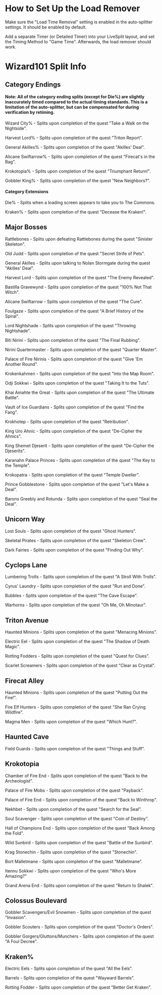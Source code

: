 # How to Set Up the Load Remover
Make sure the "Load Time Removal" setting is enabled in the auto-splitter settings. It should be enabled by default.

Add a separate Timer (or Detailed Timer) into your LiveSplit layout, and set the Timing Method to "Game Time". Afterwards, the load remover should work.
# Wizard101 Split Info
## Category Endings
#### Note: All of the category ending splits (except for Die%) are slightly inaccurately timed compared to the actual timing standards. This is a limitation of the auto-splitter, but can be compensated for during verification by retiming.
Wizard City% - Splits upon completion of the quest "Take a Walk on the Nightside".

Harvest Lord% - Splits upon completion of the quest "Triton Report".

General Akilles% - Splits upon completion of the quest "Akilles' Deal".

Alicane Swiftarrow% - Splits upon completion of the quest "Firecat's in the Bag".

Krokotopia% - Splits upon completion of the quest "Triumphant Return!".

Gobbler King% - Splits upon completion of the quest "New Neighbors?".
#### Category Extensions
Die% - Splits when a loading screen appears to take you to The Commons.

Kraken% - Splits upon completion of the quest "Decease the Kraken!".
## Major Bosses
Rattlebones - Splits upon defeating Rattlebones during the quest "Sinister Skeleton".

Old Judd - Splits upon completion of the quest "Secret Strife of Pets".

General Akilles - Splits upon talking to Nolan Stormgate during the quest "Akilles' Deal".

Harvest Lord - Splits upon completion of the quest "The Enemy Revealed".

Bastilla Gravewynd - Splits upon completion of the quest "100% Not That Witch".

Alicane Swiftarrow - Splits upon completion of the quest "The Cure".

Foulgaze - Splits upon completion of the quest "A Brief History of the Spiral".

Lord Nightshade - Splits upon completion of the quest "Throwing Nightshade".

Biti Nirini - Splits upon completion of the quest "The Final Rubbing".

Nirini Quartermaster - Splits upon completion of the quest "Quarter Master".

Palace of Fire Nirinis - Splits upon completion of the quest "Give 'Em Another Round".

Krokenkahmen - Splits upon completion of the quest "Into the Map Room".

Odji Sokkwi - Splits upon completion of the quest "Taking It to the Tuts".

Khai Amahte the Great - Splits upon completion of the quest "The Ultimate Battle".

Vault of Ice Guardians - Splits upon completion of the quest "Find the Fang".

Krokhotep - Splits upon completion of the quest "Retribution".

King Uro Ahnic - Splits upon completion of the quest "De-Cipher the Ahnics".

King Shemet Djeserit - Splits upon completion of the quest "De-Cipher the Djeserits".

Karanahn Palace Princes - Splits upon completion of the quest "The Key to the Temple".

Krokopatra - Splits upon completion of the quest "Temple Dweller".

Prince Gobblestone - Splits upon completion of the quest "Let's Make a Deal".

Barons Greebly and Rotunda - Splits upon completion of the quest "Seal the Deal".
## Unicorn Way
Lost Souls - Splits upon completion of the quest "Ghost Hunters".

Skeletal Pirates - Splits upon completion of the quest "Skeleton Crew".

Dark Fairies - Splits upon completion of the quest "Finding Out Why".
## Cyclops Lane
Lumbering Trolls - Splits upon completion of the quest "A Stroll With Trolls".

Cyrus' Laundry - Splits upon completion of the quest "Run and Done".

Bubbles - Splits upon completion of the quest "The Cave Escape".

Warhorns - Splits upon completion of the quest "Oh Me, Oh Minotaur".
## Triton Avenue
Haunted Minions - Splits upon completion of the quest "Menacing Minions".

Electric Eel - Splits upon completion of the quest "The Shadow of Death Magic".

Rotting Fodders - Splits upon completion of the quest "Quest for Clues".

Scarlet Screamers - Splits upon completion of the quest "Clear as Crystal".
## Firecat Alley
Haunted Minions - Splits upon completion of the quest "Putting Out the Fire!".

Fire Elf Hunters - Splits upon completion of the quest "She Ran Crying Wildfire".

Magma Men - Splits upon completion of the quest "Which Hunt?".
## Haunted Cave
Field Guards - Splits upon completion of the quest "Things and Stuff".
## Krokotopia
Chamber of Fire End - Splits upon completion of the quest "Back to the Archeologist".

Palace of Fire Mobs - Splits upon completion of the quest "Payback".

Palace of Fire End - Splits upon completion of the quest "Back to Winthrop".

Nekhbet - Splits upon completion of the quest "Search for the Seal".

Soul Scavenger - Splits upon completion of the quest "Coin of Destiny".

Hall of Champions End - Splits upon completion of the quest "Back Among the Fold".

Wild Sunbird - Splits upon completion of the quest "Battle of the Sunbird".

Krag Stonechin - Splits upon completion of the quest "Stonechin".

Bort Malletmane - Splits upon completion of the quest "Malletmane".

Itennu Sokkwi - Splits upon completion of the quest "Who's More Amazing?"

Grand Arena End - Splits upon completion of the quest "Return to Shalek".
## Colossus Boulevard
Gobbler Scavengers/Evil Snowmen - Splits upon completion of the quest "Invasion".

Gobbler Scouters - Splits upon completion of the quest "Doctor's Orders".

Gobbler Gorgers/Gluttons/Munchers - Splits upon completion of the quest "A Foul Decree".
## Kraken%
Electric Eels - Splits upon completion of the quest "All the Eels".

Barrels - Splits upon completion of the quest "Wayward Barrels".

Rotting Fodder - Splits upon completion of the quest "Better Get Kraken".